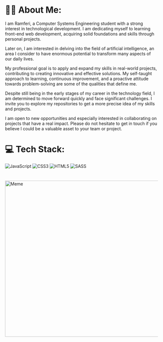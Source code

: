 # 👨‍💻 About Me:
I am Ramferi, a Computer Systems Engineering student with a strong interest in technological development. I am dedicating myself to learning front-end web development, acquiring solid foundations and skills through personal projects.

Later on, I am interested in delving into the field of artificial intelligence, an area I consider to have enormous potential to transform many aspects of our daily lives.

My professional goal is to apply and expand my skills in real-world projects, contributing to creating innovative and effective solutions. My self-taught approach to learning, continuous improvement, and a proactive attitude towards problem-solving are some of the qualities that define me.

Despite still being in the early stages of my career in the technology field, I am determined to move forward quickly and face significant challenges. I invite you to explore my repositories to get a more precise idea of my skills and projects.

I am open to new opportunities and especially interested in collaborating on projects that have a real impact. Please do not hesitate to get in touch if you believe I could be a valuable asset to your team or project.


# 💻 Tech Stack:
![JavaScript](https://img.shields.io/badge/javascript-%23323330.svg?style=for-the-badge&logo=javascript&logoColor=%23F7DF1E) ![CSS3](https://img.shields.io/badge/css3-%231572B6.svg?style=for-the-badge&logo=css3&logoColor=white) ![HTML5](https://img.shields.io/badge/html5-%23E34F26.svg?style=for-the-badge&logo=html5&logoColor=white) ![SASS](https://img.shields.io/badge/SASS-hotpink.svg?style=for-the-badge&logo=SASS&logoColor=white)

#
<img src="https://preview.redd.it/9ve67fsoia041.jpg?width=960&crop=smart&auto=webp&s=e2570db93d1cbcfbfc90dd8368c23a777b6961d6" alt="Meme" width="512px"/>

<!-- Proudly created with GPRM ( https://gprm.itsvg.in ) -->





